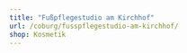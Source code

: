 ```yaml
---
title: "Fußpflegestudio am Kirchhof"
url: /coburg/fusspflegestudio-am-kirchhof/
shop: Kosmetik
---
```

